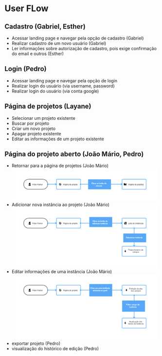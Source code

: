 # User FLow

## Cadastro (Gabriel, Esther)

- Acessar landing page e navegar pela opção de cadastro (Gabriel)
- Realizar cadastro de um novo usuário (Gabriel)
- Ler informações sobre autorização de cadastro, pois exige confirmação do email e outros (Esther)

## Login (Pedro)

- Acessar landing page e navegar pela opção de login
- Realizar login do usuário (via username, password)
- Realizar login do usuário (via conta google)

## Página de projetos (Layane)

- Selecionar um projeto existente
- Buscar por projeto
- Criar um novo projeto
- Apagar projeto existente
- Editar as informações de um projeto existente

## Página do projeto aberto (João Mário, Pedro)

- Retornar para a página de projetos (João Mário)
![userflow](./assets/return-to-projects-page-userflow.png)
- Adicionar nova instância ao projeto (João Mário)
![userflow](./assets/add-new-instance-userflow.png)
- Editar informações de uma instância (João Mário)
![userflow](./assets/edit-instance-information-userflow.png)
- exportar projeto (Pedro)
- visualização do histórico de edição (Pedro)

